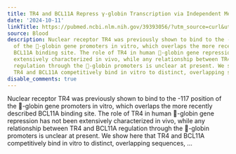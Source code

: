 ```yaml
---
title: TR4 and BCL11A Repress γ-globin Transcription via Independent Mechanisms
date: '2024-10-11'
linkTitle: https://pubmed.ncbi.nlm.nih.gov/39393056/?utm_source=curl&utm_medium=rss&utm_campaign=journals&utm_content=7603509&fc=None&ff=20241011200419&v=2.18.0.post9+e462414
source: Blood
description: Nuclear receptor TR4 was previously shown to bind to the -117 position
  of the -globin gene promoters in vitro, which overlaps the more recently described
  BCL11A binding site. The role of TR4 in human -globin gene repression has not been
  extensively characterized in vivo, while any relationship between TR4 and BCL11A
  regulation through the -globin promoters is unclear at present. We show here that
  TR4 and BCL11A competitively bind in vitro to distinct, overlapping sequences, ...
disable_comments: true
---
```

Nuclear receptor TR4 was previously shown to bind to the -117 position of the -globin gene promoters in vitro, which overlaps the more recently described BCL11A binding site. The role of TR4 in human -globin gene repression has not been extensively characterized in vivo, while any relationship between TR4 and BCL11A regulation through the -globin promoters is unclear at present. We show here that TR4 and BCL11A competitively bind in vitro to distinct, overlapping sequences, ...